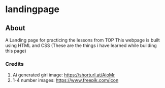 # landingpage
## About
A Landing page for practicing the lessons from TOP 
This webpage is built using HTML and CSS (These are the things i have learned while building this page)

### Credits
1. Ai generated girl image: https://shorturl.at/AioMr
2. 1-4 number images: https://www.freepik.com/icon